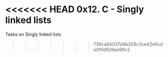 <<<<<<< HEAD
0x12. C - Singly linked lists
=======
Tasks on Singly linked lists
>>>>>>> 739ca84037d4b329c3ce42e6cde0f0d626ae99c2
